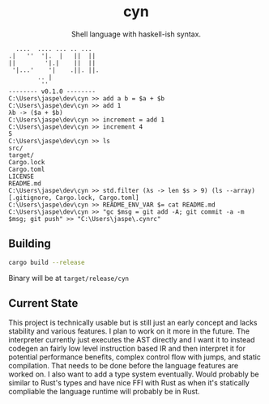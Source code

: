 <center>
<h1>cyn</h1>
Shell language with haskell-ish syntax.
</center>

```
  ....  .... ... .. ...
.|   ''  '|.  |   ||  ||
||        '|.|    ||  ||
 '|...'    '|    .||. ||.
        .. |
         ''
-------- v0.1.0 --------
C:\Users\jaspe\dev\cyn >> add a b = $a + $b
C:\Users\jaspe\dev\cyn >> add 1
λb -> ($a + $b)
C:\Users\jaspe\dev\cyn >> increment = add 1
C:\Users\jaspe\dev\cyn >> increment 4
5
C:\Users\jaspe\dev\cyn >> ls
src/
target/
Cargo.lock
Cargo.toml
LICENSE
README.md
C:\Users\jaspe\dev\cyn >> std.filter (λs -> len $s > 9) (ls --array)
[.gitignore, Cargo.lock, Cargo.toml]
C:\Users\jaspe\dev\cyn >> README_ENV_VAR $= cat README.md
C:\Users\jaspe\dev\cyn >> "gc $msg = git add -A; git commit -a -m $msg; git push" >> "C:\Users\jaspe\.cynrc"
```

## Building
```sh
cargo build --release
```
Binary will be at `target/release/cyn`

## Current State

This project is technically usable but is still just an early concept and lacks stability and various features. I plan to work on it more in the future. The interpreter currently just executes the AST directly and I want it to instead codegen an fairly low level instruction based IR and then interpret it for potential performance benefits, complex control flow with jumps, and static compilation. That needs to be done before the language features are worked on. I also want to add a type system eventually. Would probably be similar to Rust's types and have nice FFI with Rust as when it's statically compliable the language runtime will probably be in Rust.
